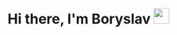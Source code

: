 <h1 align="center">Hi there, I'm Boryslav
<img src="https://github.com/blackcater/blackcater/raw/main/images/Hi.gif" height="32"/></h1>  
